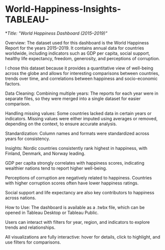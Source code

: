 # World-Happiness-Insights-TABLEAU-
**Title: "World Happiness Dashboard (2015–2019)"*

Overview: The dataset used for this dashboard is the World Happiness Report for the years 2015–2019. It contains annual data for countries worldwide, including indicators such as GDP per capita, social support, healthy life expectancy, freedom, generosity, and perceptions of corruption.

I chose this dataset because it provides a quantitative view of well-being across the globe and allows for interesting comparisons between countries, trends over time, and correlations between happiness and socio-economic factors.

Data Cleaning: Combining multiple years: The reports for each year were in separate files, so they were merged into a single dataset for easier comparison.

Handling missing values: Some countries lacked data in certain years or indicators. Missing values were either imputed using averages or removed, depending on the context, to ensure accurate analysis.

Standardization: Column names and formats were standardized across years for consistency.

Insights: 
Nordic countries consistently rank highest in happiness, with Finland, Denmark, and Norway leading.

GDP per capita strongly correlates with happiness scores, indicating wealthier nations tend to report higher well-being.

Perceptions of corruption are negatively related to happiness. Countries with higher corruption scores often have lower happiness ratings.

Social support and life expectancy are also key contributors to happiness across nations.


How to Use: The dashboard is available as a .twbx file, which can be opened in Tableau Desktop or Tableau Public.

Users can interact with filters for year, region, and indicators to explore trends and relationships.

All visualizations are fully interactive: hover for details, click to highlight, and use filters for comparisons.

